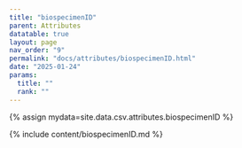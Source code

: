 ```yaml
---
title: "biospecimenID"
parent: Attributes
datatable: true
layout: page
nav_order: "9"
permalink: "docs/attributes/biospecimenID.html"
date: "2025-01-24"
params:
  title: ""
  rank: ""
---
```

{% assign mydata=site.data.csv.attributes.biospecimenID %} 

{% include content/biospecimenID.md %}
